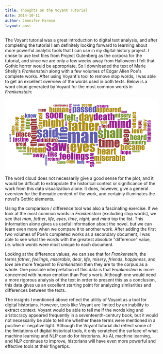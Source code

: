 ```yaml
---
title: Thoughts on the Voyant Tutorial
date: 2014-10-11
author: Jennifer Farman
layout: post
---
```


The Voyant tutorial was a great introduction to digital text analysis, and after completing the tutorial I am definitely looking forward to learning about more powerful analytic tools that I can use in my digital history project. I chose to use text files from Project Gutenberg as the corpora for the tutorial, and since we are only a few weeks away from Halloween I felt that Gothic horror would be appropriate. So I downloaded the text of Marie Shelly's *Frankenstein* along with a few volumes of Edgar Allen Poe's complete works. After using Voyant's tool to remove stop words, I was able to get an excellent overview of the words used in both texts. Below is a word cloud generated by Voyant for the most common words in *Frankenstein*:

![word cloud](images/jfarman_word_cloud.png)

The word cloud does not necessarily give a good sense for the plot, and it would be difficult to extrapolate the historical context or significance of the work from this data visualization alone. It does, however, give a general overview for the thematic content of the work, and certainly illuminates the novel's Gothic elements.

Using the comparison / difference tool was also a fascinating exercise. If we look at the most common words in *Frankenstein* (excluding stop words), we see that *man*, *father*, *life*, *eyes*, *time*, *night*, and *mind* top the list. This information alone gives us useful information about the novel, but we can learn even more when we compare it to another work. After adding the first two volumes of Poe's completed works as a secondary document, I was able to see what the words with the greatest absolute "difference" value, i.e. which words were most unique to each document.

Looking at the difference values, we can see that for *Frankenstein*, the terms *father*, *feelings*, *miserable*, *dear*, *life*, *misery*, *friends*, *happiness*, and *love* are more frequent to *Frankenstein* then they are to the corpus as a whole. One possible interpretation of this data is that *Frankenstein* is more concerned with human emotion than Poe's work. Although one would need a more rigorous analysis of the text in order to present this as a conclusion, this data gives us an excellent starting point for analyzing similarities and differences between the texts.

The insights I mentioned above reflect the utility of Voyant as a tool for digital historians. However, tools like Voyant are limited by an inability to extract context. Voyant would be able to tell me if the words king and aristocracy appeared frequently in a seventeenth-century book, but it would not necessarily be able to tell me whether these terms were mentioned in a positive or negative light. Although the Voyant tutorial did reflect some of the limitations of digital historical tools, it only scratched the surface of what machine learning and NLP can do for historians. As AI, machine learning, and NLP continues to improve, historians will have even more powerful and effective tools at their fingertips.

